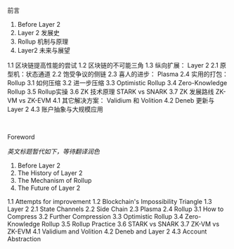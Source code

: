 前言

1. Before Layer 2
2. Layer 2 发展史
3. Rollup 机制与原理
4. Layer2 未来与展望

1.1 区块链提高性能的尝试
1.2 区块链的不可能三角
1.3 纵向扩展： Layer 2
2.1 原型机：状态通道
2.2 饱受争议的侧链
2.3 喜人的进步： Plasma
2.4 实用的打包： Rollup
3.1 如何压缩
3.2 进一步压缩
3.3 Optimistic Rollup
3.4 Zero-Knowledge Rollup
3.5 Rollup实操
3.6 ZK 技术原理 STARK vs SNARK
3.7 ZK 发展路线 ZK-VM vs ZK-EVM
4.1 其它解决方案： Validium 和 Volition
4.2 Deneb 更新与 Layer 2
4.3 账户抽象与大规模应用

&nbsp; 

Foreword

_英文标题暂代如下，等待翻译润色_
1. Before Layer 2
2. The History of Layer 2 
3. The Mechanism of Rollup
4. The Future of Layer 2

1.1 Attempts for improvement
1.2 Blockchain's Impossibility Triangle
1.3 Layer 2
2.1 State Channels 
2.2 Side Chain
2.3 Plasma
2.4 Rollup
3.1 How to Compress
3.2 Further Compression
3.3 Optimistic Rollup
3.4 Zero-Knowledge Rollup
3.5 Rollup Practice
3.6 STARK vs SNARK
3.7 ZK-VM vs ZK-EVM
4.1 Validium and Volition
4.2 Deneb and Layer 2
4.3 Account Abstraction